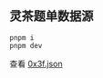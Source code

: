 
## 灵茶题单数据源


```shell
pnpm i
pnpm dev
```

查看 [0x3f.json](https://raw.githubusercontent.com/wuxin0011/tampermonkey-script/main/0x3f-leetcode/new_0x3f.json)